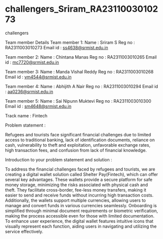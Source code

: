 # challengers_Sriram_RA2311003010273

challengers

Team member Details 
Team member 1:
Name : Sriram S
Reg no : RA2311003010273
Email id : ss4638@srmist.edu.in

Team member 2:
Name : Chintana Manas
Reg no : RA2311003010265
Email id : mc7720@srmist.edu.in

Team member 3:
Name : Manda Vishal Reddy
Reg no : RA2311003010268
Email id : vm4544@srmist.edu.in

Team member 4:
Name : Abhijith A Nair
Reg no : RA2311003010294
Email id : aa0236@srmist.edu.in

Team member 5:
Name : Sai Nipunn Muktevi
Reg no : RA2311003010300
Email id : sm4648@srmist.edu.in

Track name : Fintech

Problem statement : 

Refugees and tourists face significant financial challenges due to limited access to traditional banking, lack of identification documents, reliance on cash, vulnerability to theft and exploitation, unfavorable exchange rates, high transaction fees, and confusion from lack of financial knowledge.

Introduction to your problem statement and solution : 
   
To address the financial challenges faced by refugees and tourists, we are creating a digital wallet solution called Shelter Pay(Fintech), which can offer several key advantages. These wallets provide a secure platform for safe money storage, minimizing the risks associated with physical cash and theft. They facilitate cross-border, fee-less money transfers, making it easier to send and receive funds without incurring high transaction costs. Additionally, the wallets support multiple currencies, allowing users to manage and convert funds in various currencies seamlessly. Onboarding is simplified through minimal document requirements or biometric verification, making the process accessible even for those with limited documentation. To enhance user experience, the digital wallet features intuitive icons that visually represent each function, aiding users in navigating and utilizing the service effectively.

